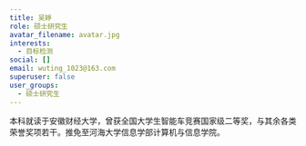```yaml
---
title: 吴婷
role: 硕士研究生
avatar_filename: avatar.jpg
interests:
  - 目标检测
social: []
email: wuting_1023@163.com
superuser: false
user_groups:
  - 硕士研究生
---
```

本科就读于安徽财经大学，曾获全国大学生智能车竞赛国家级二等奖，与其余各类荣誉奖项若干。推免至河海大学信息学部计算机与信息学院。